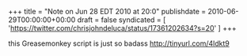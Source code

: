 +++
title = "Note on Jun 28 EDT 2010 at 20:0"
publishdate = 2010-06-29T00:00:00+00:00
draft = false
syndicated = [ 'https://twitter.com/chrisjohndeluca/status/17361202634?s=20' ]
+++

this Greasemonkey script is just so badass http://tinyurl.com/4ldkt9
